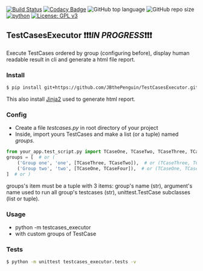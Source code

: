 [![Build Status](https://travis-ci.com/JBthePenguin/TestCasesExecutor.svg?branch=master)](https://travis-ci.com/JBthePenguin/TestCasesExecutor) [![Codacy Badge](https://api.codacy.com/project/badge/Grade/3a8b61108c5c4b6188ffa3396433ced9)](https://www.codacy.com/manual/JBthePenguin/TestCasesExecutor?utm_source=github.com&amp;utm_medium=referral&amp;utm_content=JBthePenguin/TestCasesExecutor&amp;utm_campaign=Badge_Grade) ![GitHub top language](https://img.shields.io/github/languages/top/JBthePenguin/TestCasesExecutor) ![GitHub repo size](https://img.shields.io/github/repo-size/JBthePenguin/TestCasesExecutor) [![python](https://img.shields.io/badge/python-3.7.5-yellow.svg)](https://www.python.org/downloads/) [![License: GPL v3](https://img.shields.io/badge/License-GPLv3-black.svg)](https://www.gnu.org/licenses/gpl-3.0)
##  TestCasesExecutor :exclamation::exclamation::exclamation:***IN PROGRESS***:exclamation::exclamation::exclamation:

Execute TestCases ordered by group (configuring before), display human readable result in cli and generate a html file report.

### Install
```sh
$ pip install git+https://github.com/JBthePenguin/TestCasesExecutor.git
```
This also install [Jinja2](https://palletsprojects.com/p/jinja/) used to generate html report.

### Config
-  Create a file *testcases.py* in root directory of your project
-  Inside, import yours TestCases and make a list (or a tuple) named *groups*.
``` python
from your_app.test_script.py import TCaseOne, TCaseTwo, TCaseThree, TCaseFour
groups = [  # or (
    ('Group one', 'one', [TCaseThree, TCaseTwo]),  # or (TCaseThree, TCaseTwo)),
    ('Group two', 'two', [TCaseOne, TCaseFour]),  # or (TCaseOne, TCaseFour)),
]  # or )
```
groups's item must be a tuple with 3 items: group's name (str), argument's name used to run all group's testcases (str), unittest.TestCase subclasses (list or tuple).

### Usage
-  python -m testcases_executor
-  with custom groups of TestCase

### Tests
```sh
$ python -m unittest testcases_executor.tests -v
```
